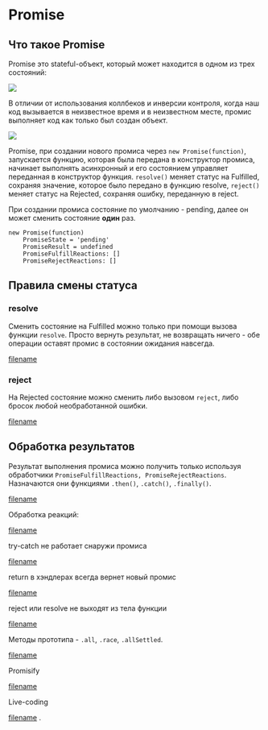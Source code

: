 # Promise

## Что такое Promise

Promise это stateful-объект, который может находится в одном из трех состояний:

![](https://learn.javascript.ru/article/promise/promiseInit.png)

В отличии от использования коллбеков и инверсии контроля, когда наш код вызывается в неизвестное время и в неизвестном месте, промис выполняет код как только был создан объект.

![](https://sun9-68.userapi.com/c858124/v858124604/1a33e5/qh56xFEX-F0.jpg)

Promise, при создании нового промиса через `new Promise(function)`, запускается функцию, которая была передана в конструктор промиса, начинает выполнять асинхронный и его состоянием управляет переданная в конструктор функция. `resolve()` меняет статус на Fulfilled, сохраняя значение, которое было передано в функцию resolve, `reject()` меняет статус на Rejected, сохраняя ошибку, переданную в reject.

При создании промиса состояние по умолчанию - pending, далее он может сменить состояние **один** раз.

```
new Promise(function)
    PromiseState = 'pending'
    PromiseResult = undefined
    PromiseFulfillReactions: []
    PromiseRejectReactions: []
```

## Правила смены статуса

### resolve
Сменить состояние на Fulfilled можно только при помощи вызова функции `resolve`. Просто вернуть результат, не возвращать ничего - обе операции оставят промис в состоянии ожидания навсегда.

[filename](promise.js ':include :type=code :fragment=ruleResolve')

### reject
На Rejected состояние можно сменить либо вызовом `reject`, либо бросок любой необработанной ошибки. 

[filename](promise.js ':include :type=code :fragment=ruleReject')

## Обработка результатов

Результат выполнения промиса можно получить только используя обработчики `PromiseFulfillReactions, PromiseRejectReactions`. Назначаются они функциями `.then()`, `.catch()`, `.finally()`. 

[filename](promise.js ':include :type=code :fragment=then')



Обработка реакций:

[filename](promise.js ':include :type=code :fragment=synt')



try-catch не работает снаружи промиса

[filename](promise.js ':include :type=code :fragment=try')

return в хэндлерах всегда вернет новый промис

[filename](promise.js ':include :type=code :fragment=chain')

reject или resolve не выходят из тела функции

[filename](promise.js ':include :type=code :fragment=noreturn')

Методы прототипа - `.all`, `.race`, `.allSettled`.

[filename](promise.js ':include :type=code :fragment=all')

Promisify

[filename](promise.js ':include :type=code :fragment=promisify')

Live-coding

[filename](livecoding.js)
.

